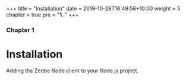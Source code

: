 +++
title = "Installation"
date = 2019-10-28T16:49:56+10:00
weight = 5
chapter = true
pre = "<b>1. </b>"
+++

### Chapter 1

# Installation

Adding the Zeebe Node client to your Node.js project.
